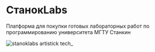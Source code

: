 # СтанокLabs

Платформа для покупки готовых лабораторных работ по программированию университета МГТУ Станкин

![stanoklabs artistick tech_](https://github.com/user-attachments/assets/acea4d62-9377-4973-8320-2ceb7ecafb2a)

